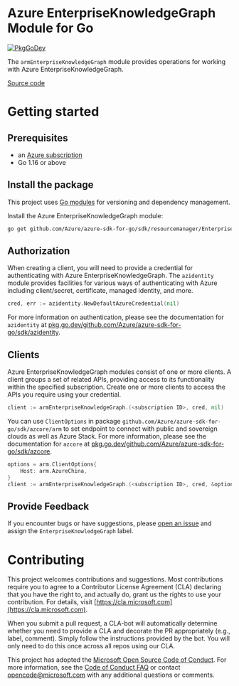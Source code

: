 # Azure EnterpriseKnowledgeGraph Module for Go

[![PkgGoDev](https://pkg.go.dev/badge/github.com/Azure/azure-sdk-for-go/sdk/resourcemanager/EnterpriseKnowledgeGraph/armEnterpriseKnowledgeGraph)](https://pkg.go.dev/github.com/Azure/azure-sdk-for-go/sdk/resourcemanager/EnterpriseKnowledgeGraph/armEnterpriseKnowledgeGraph)

The `armEnterpriseKnowledgeGraph` module provides operations for working with Azure EnterpriseKnowledgeGraph.

[Source code](https://github.com/Azure/azure-sdk-for-go/tree/main/sdk/resourcemanager/EnterpriseKnowledgeGraph/armEnterpriseKnowledgeGraph)

# Getting started

## Prerequisites

- an [Azure subscription](https://azure.microsoft.com/free/)
- Go 1.16 or above

## Install the package

This project uses [Go modules](https://github.com/golang/go/wiki/Modules) for versioning and dependency management.

Install the Azure EnterpriseKnowledgeGraph module:

```sh
go get github.com/Azure/azure-sdk-for-go/sdk/resourcemanager/EnterpriseKnowledgeGraph/armEnterpriseKnowledgeGraph
```

## Authorization

When creating a client, you will need to provide a credential for authenticating with Azure EnterpriseKnowledgeGraph.  The `azidentity` module provides facilities for various ways of authenticating with Azure including client/secret, certificate, managed identity, and more.

```go
cred, err := azidentity.NewDefaultAzureCredential(nil)
```

For more information on authentication, please see the documentation for `azidentity` at [pkg.go.dev/github.com/Azure/azure-sdk-for-go/sdk/azidentity](https://pkg.go.dev/github.com/Azure/azure-sdk-for-go/sdk/azidentity).

## Clients

Azure EnterpriseKnowledgeGraph modules consist of one or more clients.  A client groups a set of related APIs, providing access to its functionality within the specified subscription.  Create one or more clients to access the APIs you require using your credential.

```go
client := armEnterpriseKnowledgeGraph.(<subscription ID>, cred, nil)
```

You can use `ClientOptions` in package `github.com/Azure/azure-sdk-for-go/sdk/azcore/arm` to set endpoint to connect with public and sovereign clouds as well as Azure Stack. For more information, please see the documentation for `azcore` at [pkg.go.dev/github.com/Azure/azure-sdk-for-go/sdk/azcore](https://pkg.go.dev/github.com/Azure/azure-sdk-for-go/sdk/azcore).

```go
options = arm.ClientOptions{
    Host: arm.AzureChina,
}
client := armEnterpriseKnowledgeGraph.(<subscription ID>, cred, &options)
```

## Provide Feedback

If you encounter bugs or have suggestions, please
[open an issue](https://github.com/Azure/azure-sdk-for-go/issues) and assign the `EnterpriseKnowledgeGraph` label.

# Contributing

This project welcomes contributions and suggestions. Most contributions require
you to agree to a Contributor License Agreement (CLA) declaring that you have
the right to, and actually do, grant us the rights to use your contribution.
For details, visit [https://cla.microsoft.com](https://cla.microsoft.com).

When you submit a pull request, a CLA-bot will automatically determine whether
you need to provide a CLA and decorate the PR appropriately (e.g., label,
comment). Simply follow the instructions provided by the bot. You will only
need to do this once across all repos using our CLA.

This project has adopted the
[Microsoft Open Source Code of Conduct](https://opensource.microsoft.com/codeofconduct/).
For more information, see the
[Code of Conduct FAQ](https://opensource.microsoft.com/codeofconduct/faq/)
or contact [opencode@microsoft.com](mailto:opencode@microsoft.com) with any
additional questions or comments.